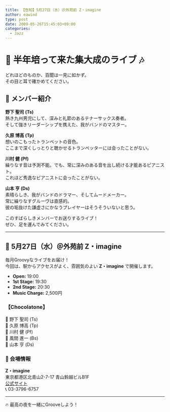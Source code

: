 ```yaml
---
title: 【告知】5月27日（水）＠外苑前 Z・imagine
author: eawind
type: post
date: 2009-05-26T15:45:03+09:00
categories:
  - Jazz
---
```

# 🎷 半年培って来た集大成のライブ 🎶  

どれほどのものか、百聞は一見に如かず。  
その目と耳で確かめてください。  

## 🎵 メンバー紹介  

**野下 聖司 (Ts)**  
熱き九州男児にして、深みと礼節のあるテナーサックス奏者。  
そして強きリーダーシップを携えた、我がバンドのマスター。  

**久原 博高 (Tp)**  
想いのこもったトランペットの音色。  
ここまで深くしっとりと聴かせるトランペッターには会ったことがない。  

**川村 健 (Pf)**  
繰りなす音は予測不能。でも、常に深みのある音を出し続ける才能あるピアニスト。  
これほど秀逸なピアニストに会ったことがない。  

**山本 亨 (Ds)**  
素晴らしき、我がバンドのドラマー、そしてムードメーカー。  
常に繰りなすグルーヴは直感的。  
彼の垢抜けた謙虚さにかなうプレイヤーはそうそういないと思う。  

このすばらしきメンバーでお送りするライブ！  
ぜひ、足を運んでみてください。  

---

## 📅 5月27日（水）＠外苑前 Z・imagine  

毎月Groovyなライブをお届け！  
今回は、駅からアクセスがよく、雰囲気のよい **Z・imagine** で開催します。  

- **Open:** 19:00  
- **1st Stage:** 19:30  
- **2nd Stage:** 20:30  
- **Music Charge:** 2,500円  

### 【Chocolatone】  
🎷 野下 聖司 (Ts)  
🎺 久原 博高 (Tp)  
🎹 川村 健 (Pf)  
🎸 風間 進一 (Bs)  
🥁 山本 亨 (Ds)  

### 📍 会場情報  
**Z・imagine**  
東京都港区北青山2-7-17 青山鈴越ビルB1F  
[公式サイト](http://www.radio-zipangu.com/zimagine/)  
📞 03-3796-6757  

---

🔥 最高の夜を一緒にGrooveしよう！ 